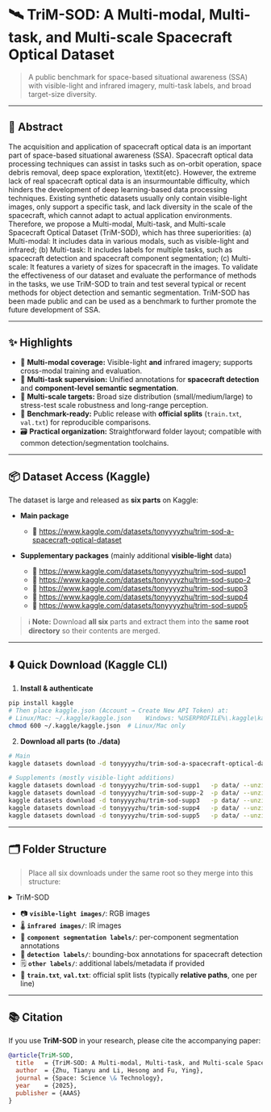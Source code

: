 # 🛰️ TriM-SOD: A Multi-modal, Multi-task, and Multi-scale Spacecraft Optical Dataset

> A public benchmark for space-based situational awareness (SSA) with visible-light and infrared imagery, multi-task labels, and broad target-size diversity.

---

## 📝 Abstract

The acquisition and application of spacecraft optical data is an important part of space-based situational awareness (SSA). Spacecraft optical data processing techniques can assist in tasks such as on-orbit operation, space debris removal, deep space exploration, \textit{etc}. However, the extreme lack of real spacecraft optical data is an insurmountable difficulty, which hinders the development of deep learning-based data processing techniques. Existing synthetic datasets usually only contain visible-light images, only support a specific task, and lack diversity in the scale of the spacecraft, which cannot adapt to actual application environments. Therefore, we propose a Multi-modal, Multi-task, and Multi-scale Spacecraft Optical Dataset (TriM-SOD), which has three superiorities: (a) Multi-modal: It includes data in various modals, such as visible-light and infrared; (b) Multi-task: It includes labels for multiple tasks, such as spacecraft detection and spacecraft component segmentation; (c) Multi-scale: It features a variety of sizes for spacecraft in the images. To validate the effectiveness of our dataset and evaluate the performance of methods in the tasks, we use TriM-SOD to train and test several typical or recent methods for object detection and semantic segmentation. TriM-SOD has been made public and can be used as a benchmark to further promote the future development of SSA.

---

## ✨ Highlights

- 🔭 **Multi-modal coverage:** Visible-light **and** infrared imagery; supports cross-modal training and evaluation.
- 🧩 **Multi-task supervision:** Unified annotations for **spacecraft detection** and **component-level semantic segmentation**.
- 📐 **Multi-scale targets:** Broad size distribution (small/medium/large) to stress-test scale robustness and long-range perception.
- 🧪 **Benchmark-ready:** Public release with **official splits** (`train.txt`, `val.txt`) for reproducible comparisons.
- 🗃️ **Practical organization:** Straightforward folder layout; compatible with common detection/segmentation toolchains.

---

## 📦 Dataset Access (Kaggle)

The dataset is large and released as **six parts** on Kaggle:

- **Main package**  
  - 🔗 <https://www.kaggle.com/datasets/tonyyyyzhu/trim-sod-a-spacecraft-optical-dataset>

- **Supplementary packages** (mainly additional **visible-light** data)  
  - 🔗 <https://www.kaggle.com/datasets/tonyyyyzhu/trim-sod-supp1>  
  - 🔗 <https://www.kaggle.com/datasets/tonyyyyzhu/trim-sod-supp-2>  
  - 🔗 <https://www.kaggle.com/datasets/tonyyyyzhu/trim-sod-supp3>  
  - 🔗 <https://www.kaggle.com/datasets/tonyyyyzhu/trim-sod-supp4>  
  - 🔗 <https://www.kaggle.com/datasets/tonyyyyzhu/trim-sod-supp5>

> ℹ️ **Note:** Download **all six** parts and extract them into the **same root directory** so their contents are merged.

---

## ⬇️ Quick Download (Kaggle CLI)

1) **Install & authenticate**

~~~bash
pip install kaggle
# Then place kaggle.json (Account → Create New API Token) at:
# Linux/Mac: ~/.kaggle/kaggle.json    Windows: %USERPROFILE%\.kaggle\kaggle.json
chmod 600 ~/.kaggle/kaggle.json  # Linux/Mac only
~~~

2) **Download all parts (to ./data)**

~~~bash
# Main
kaggle datasets download -d tonyyyyzhu/trim-sod-a-spacecraft-optical-dataset -p data/ --unzip

# Supplements (mostly visible-light additions)
kaggle datasets download -d tonyyyyzhu/trim-sod-supp1   -p data/ --unzip
kaggle datasets download -d tonyyyyzhu/trim-sod-supp-2  -p data/ --unzip
kaggle datasets download -d tonyyyyzhu/trim-sod-supp3   -p data/ --unzip
kaggle datasets download -d tonyyyyzhu/trim-sod-supp4   -p data/ --unzip
kaggle datasets download -d tonyyyyzhu/trim-sod-supp5   -p data/ --unzip
~~~

---

## 🗂️ Folder Structure

> Place all six downloads under the same root so they merge into this structure:

<details>
<summary>TriM-SOD</summary>
TriM-SOD/
├─ visible-light images/
├─ infrared images/
├─ component segmentation labels/
├─ detection labels/
├─ other labels/
├─ train.txt
└─ val.txt
</details>

- 📷 **`visible-light images/`**: RGB images  
- 🌡️ **`infrared images/`**: IR images  
- 🧭 **`component segmentation labels/`**: per-component segmentation annotations  
- 🎯 **`detection labels/`**: bounding-box annotations for spacecraft detection  
- 🗒️ **`other labels/`**: additional labels/metadata if provided  
- 🧾 **`train.txt`**, **`val.txt`**: official split lists (typically **relative paths**, one per line)


---

## 📚 Citation

If you use **TriM-SOD** in your research, please cite the accompanying paper:

~~~bibtex
@article{TriM-SOD,
  title   = {TriM-SOD: A Multi-modal, Multi-task, and Multi-scale Spacecraft Optical Dataset},
  author  = {Zhu, Tianyu and Li, Hesong and Fu, Ying},
  journal = {Space: Science \& Technology},
  year    = {2025},
  publisher = {AAAS}
}
~~~

